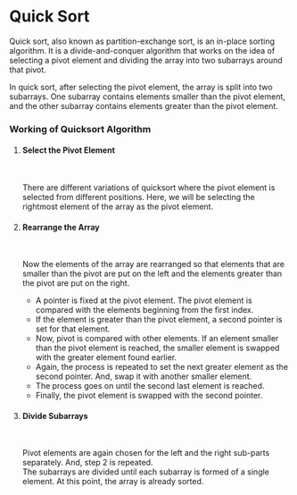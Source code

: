 <h1>Quick Sort</h1>
<p>Quick sort, also known as partition-exchange sort, is an in-place sorting algorithm. It is a divide-and-conquer algorithm that works on the idea of selecting a pivot element and dividing the array into two subarrays around that pivot.</p>
<p>In quick sort, after selecting the pivot element, the array is split into two subarrays. One subarray contains elements smaller than the pivot element, and the other subarray contains elements greater than the pivot element.</p>
<h3>Working of Quicksort Algorithm</h3>
<ol>
  <li><h4>Select the Pivot Element</h4><br/>
    <p>There are different variations of quicksort where the pivot element is selected from different positions. Here, we will be selecting the rightmost element of the array as the pivot element.</p>
  </li>
  <li><h4> Rearrange the Array</h4><br>
    <p>Now the elements of the array are rearranged so that elements that are smaller than the pivot are put on the left and the elements greater than the pivot are put on the right.</p>
       <ul>
         <li>A pointer is fixed at the pivot element. The pivot element is compared with the elements beginning from the first index.</li>
         <li>If the element is greater than the pivot element, a second pointer is set for that element.</li>
          <li>Now, pivot is compared with other elements. If an element smaller than the pivot element is reached, the smaller element is swapped with the greater element found earlier.</li>
          <li>Again, the process is repeated to set the next greater element as the second pointer. And, swap it with another smaller element.</li>
          <li>The process goes on until the second last element is reached.</li>
          <li>Finally, the pivot element is swapped with the second pointer.
         </li> </ul>
  </li>
  <li><h4>Divide Subarrays</h4><br/>
  <p>Pivot elements are again chosen for the left and the right sub-parts separately. And, step 2 is repeated.<br/>
    The subarrays are divided until each subarray is formed of a single element. At this point, the array is already sorted.
  </p>
  </li>
</ol>

